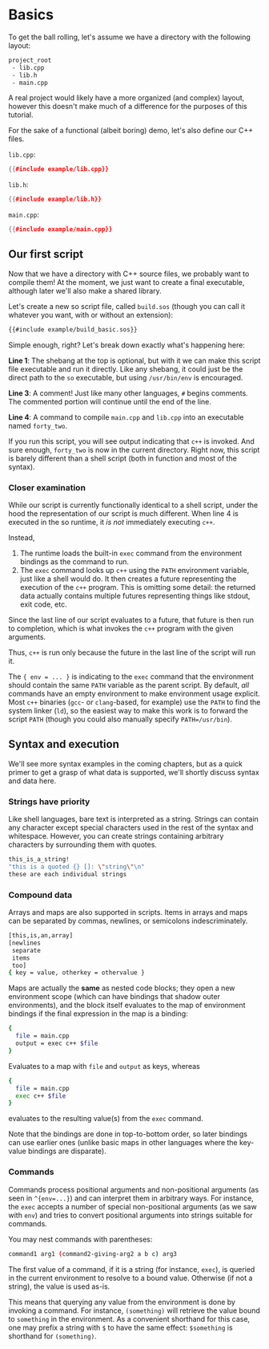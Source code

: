 # Basics

To get the ball rolling, let's assume we have a directory with the following
layout:

```sh
project_root
 - lib.cpp
 - lib.h
 - main.cpp
```

A real project would likely have a more organized (and complex) layout, however
this doesn't make much of a difference for the purposes of this tutorial.

For the sake of a functional (albeit boring) demo, let's also define our C++ files.

`lib.cpp`:
```c++
{{#include example/lib.cpp}}
```

`lib.h`:
```c++
{{#include example/lib.h}}
```

`main.cpp`:
```c++
{{#include example/main.cpp}}
```

## Our first script
Now that we have a directory with C++ source files, we probably want to compile
them! At the moment, we just want to create a final executable, although later
we'll also make a shared library.

Let's create a new so script file, called `build.sos` (though you can call it
whatever you want, with or without an extension):
```sh
{{#include example/build_basic.sos}}
```

Simple enough, right? Let's break down exactly what's happening here:

__Line 1__: The shebang at the top is optional, but with it we can make this
script file executable and run it directly. Like any shebang, it could just be
the direct path to the `so` executable, but using `/usr/bin/env` is encouraged.

__Line 3__: A comment! Just like many other languages, `#` begins comments. The
commented portion will continue until the end of the line.

__Line 4__: A command to compile `main.cpp` and `lib.cpp` into an executable
named `forty_two`.

If you run this script, you will see output indicating that `c++` is invoked.
And sure enough, `forty_two` is now in the current directory. Right now, this
script is barely different than a shell script (both in function and most of the
syntax).

### Closer examination
While our script is currently functionally identical to a shell script, under
the hood the representation of our script is much different. When line 4 is
executed in the so runtime, it *is not* immediately executing `c++`.

Instead,

1. The runtime loads the built-in `exec` command from the environment bindings
   as the command to run.
2. The `exec` command looks up `c++` using the `PATH` environment variable, just
   like a shell would do. It then creates a future representing the execution of
   the `c++` program. This is omitting some detail: the returned data actually
   contains multiple futures representing things like stdout, exit code, etc.

Since the last line of our script evaluates to a future, that future is then run
to completion, which is what invokes the `c++` program with the given arguments.

Thus, `c++` is run only because the future in the last line of the script
will run it.

The `{ env = ... }` is indicating to the `exec` command that the environment
should contain the same `PATH` variable as the parent script. By default, _all_
commands have an empty environment to make environment usage explicit. Most
`c++` binaries (`gcc`- or `clang`-based, for example) use the `PATH` to find the
system linker (`ld`), so the easiest way to make this work is to forward the
script `PATH` (though you could also manually specify `PATH=/usr/bin`).

## Syntax and execution
We'll see more syntax examples in the coming chapters, but as a quick primer to
get a grasp of what data is supported, we'll shortly discuss syntax and data
here.

### Strings have priority
Like shell languages, bare text is interpreted as a string. Strings can contain
any character except special characters used in the rest of the syntax and
whitespace. However, you can create strings containing arbitrary characters by
surrounding them with quotes.

```sh
this_is_a_string!
"this is a quoted {} []: \"string\"\n"
these are each individual strings
```

### Compound data
Arrays and maps are also supported in scripts. Items in arrays and maps can be
separated by commas, newlines, or semicolons indescriminately.

```sh
[this,is,an,array]
[newlines
 separate
 items
 too]
{ key = value, otherkey = othervalue }
```

Maps are actually the **same** as nested code blocks; they open a new
environment scope (which can have bindings that shadow outer environments), and
the block itself evaluates to the map of environment bindings if the final
expression in the map is a binding:

```sh
{
  file = main.cpp
  output = exec c++ $file
}
```

Evaluates to a map with `file` and `output` as keys, whereas

```sh
{
  file = main.cpp
  exec c++ $file
}
```

evaluates to the resulting value(s) from the `exec` command.

Note that the bindings are done in top-to-bottom order, so later bindings can
use earlier ones (unlike basic maps in other languages where the key-value
bindings are disparate).

### Commands
Commands process positional arguments and non-positional arguments (as seen in
`^{env=...}`) and can interpret them in arbitrary ways. For instance, the `exec`
accepts a number of special non-positional arguments (as we saw with `env`) and
tries to convert positional arguments into strings suitable for commands.

You may nest commands with parentheses:
```sh
command1 arg1 (command2-giving-arg2 a b c) arg3
```

The first value of a command, if it is a string (for instance, `exec`), is
queried in the current environment to resolve to a bound value. Otherwise (if
not a string), the value is used as-is.

This means that querying any value from the environment is done by invoking a
command. For instance, `(something)` will retrieve the value bound to
`something` in the environment.  As a convenient shorthand for this case, one
may prefix a string with `$` to have the same effect: `$something` is shorthand
for `(something)`.
